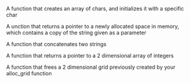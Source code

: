 A function that creates an array of chars, and initializes it with a specific char

A unction that returns a pointer to a newly allocated space in memory, which contains a copy of the string given as a parameter

A function that concatenates two strings

A function that returns a pointer to a 2 dimensional array of integers

A function that frees a 2 dimensional grid previously created by your alloc_grid function
